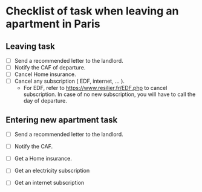 # Checklist of task when leaving an apartment in Paris

## Leaving task

- [ ] Send a recommended letter to the landlord.
- [ ] Notify the CAF of departure.
- [ ] Cancel Home insurance.
- [ ] Cancel any subscription ( EDF, internet, ... ).
   - For EDF, refer to https://www.resilier.fr/EDF.php to cancel subscription. In case of no new subscription, you will have to call the day of departure.

  
## Entering new apartment task

- [ ] Send a recommended letter to the landlord.
- [ ] Notify the CAF.
- [ ] Get a Home insurance.
- [ ] Get an electricity subscription
- [ ] Get an internet subscription


  
